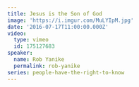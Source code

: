 ```yaml
---
title: Jesus is the Son of God
image: 'https://i.imgur.com/MuLYIpM.jpg'
date: '2016-07-17T11:00:00.000Z'
video:
  type: vimeo
  id: 175127683
speaker:
  name: Rob Yanike
  permalink: rob-yanike
series: people-have-the-right-to-know
---
```


